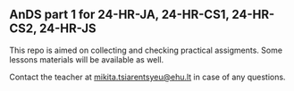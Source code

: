 ## AnDS part 1 for 24-HR-JA, 24-HR-CS1, 24-HR-CS2, 24-HR-JS

This repo is aimed on collecting and checking practical assigments. Some lessons materials will be available as well.

Contact the teacher at mikita.tsiarentsyeu@ehu.lt in case of any questions.
